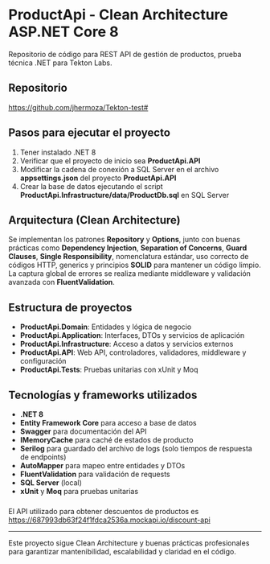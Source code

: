 # ProductApi - Clean Architecture ASP.NET Core 8

Repositorio de código para REST API de gestión de productos, prueba técnica .NET para Tekton Labs.

## Repositorio
https://github.com/jhermoza/Tekton-test#

## Pasos para ejecutar el proyecto
1. Tener instalado .NET 8
2. Verificar que el proyecto de inicio sea **ProductApi.API**
3. Modificar la cadena de conexión a SQL Server en el archivo **appsettings.json** del proyecto **ProductApi.API**
4. Crear la base de datos ejecutando el script **ProductApi.Infrastructure/data/ProductDb.sql** en SQL Server

## Arquitectura (Clean Architecture)

Se implementan los patrones **Repository** y **Options**, junto con buenas prácticas como **Dependency Injection**, **Separation of Concerns**, **Guard Clauses**, **Single Responsibility**, nomenclatura estándar, uso correcto de códigos HTTP, generics y principios **SOLID** para mantener un código limpio. La captura global de errores se realiza mediante middleware y validación avanzada con **FluentValidation**.

## Estructura de proyectos

* **ProductApi.Domain**: Entidades y lógica de negocio
* **ProductApi.Application**: Interfaces, DTOs y servicios de aplicación
* **ProductApi.Infrastructure**: Acceso a datos y servicios externos
* **ProductApi.API**: Web API, controladores, validadores, middleware y configuración
* **ProductApi.Tests**: Pruebas unitarias con xUnit y Moq

## Tecnologías y frameworks utilizados
* **.NET 8**
* **Entity Framework Core** para acceso a base de datos
* **Swagger** para documentación del API
* **IMemoryCache** para caché de estados de producto
* **Serilog** para guardado del archivo de logs (solo tiempos de respuesta de endpoints)
* **AutoMapper** para mapeo entre entidades y DTOs
* **FluentValidation** para validación de requests
* **SQL Server** (local)
* **xUnit** y **Moq** para pruebas unitarias

###
El API utilizado para obtener descuentos de productos es https://687993db63f24f1fdca2536a.mockapi.io/discount-api

---

Este proyecto sigue Clean Architecture y buenas prácticas profesionales para garantizar mantenibilidad, escalabilidad y claridad en el código.
